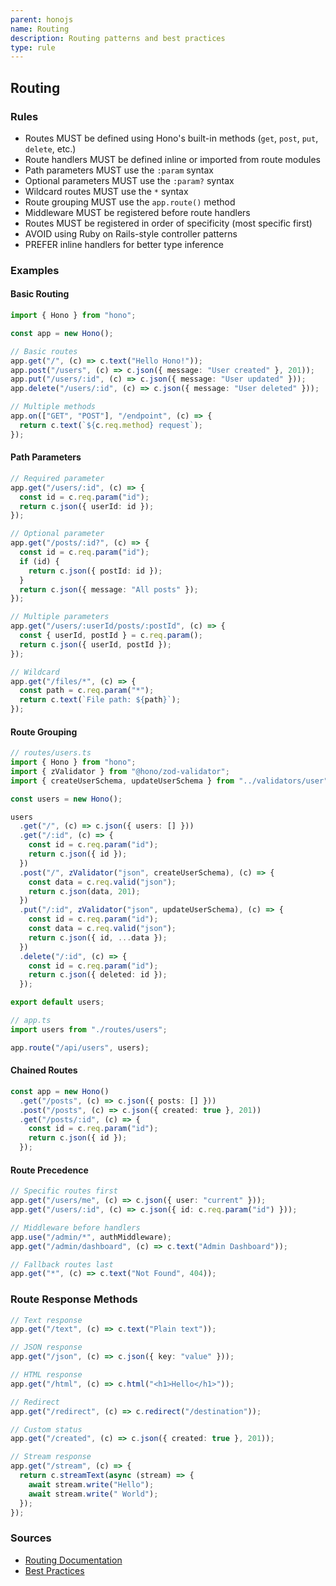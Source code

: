 ```yaml
---
parent: honojs
name: Routing
description: Routing patterns and best practices
type: rule
---
```


## Routing

### Rules

- Routes MUST be defined using Hono's built-in methods (`get`, `post`, `put`, `delete`, etc.)
- Route handlers MUST be defined inline or imported from route modules
- Path parameters MUST use the `:param` syntax
- Optional parameters MUST use the `:param?` syntax
- Wildcard routes MUST use the `*` syntax
- Route grouping MUST use the `app.route()` method
- Middleware MUST be registered before route handlers
- Routes MUST be registered in order of specificity (most specific first)
- AVOID using Ruby on Rails-style controller patterns
- PREFER inline handlers for better type inference

### Examples

#### Basic Routing

```typescript
import { Hono } from "hono";

const app = new Hono();

// Basic routes
app.get("/", (c) => c.text("Hello Hono!"));
app.post("/users", (c) => c.json({ message: "User created" }, 201));
app.put("/users/:id", (c) => c.json({ message: "User updated" }));
app.delete("/users/:id", (c) => c.json({ message: "User deleted" }));

// Multiple methods
app.on(["GET", "POST"], "/endpoint", (c) => {
  return c.text(`${c.req.method} request`);
});
```

#### Path Parameters

```typescript
// Required parameter
app.get("/users/:id", (c) => {
  const id = c.req.param("id");
  return c.json({ userId: id });
});

// Optional parameter
app.get("/posts/:id?", (c) => {
  const id = c.req.param("id");
  if (id) {
    return c.json({ postId: id });
  }
  return c.json({ message: "All posts" });
});

// Multiple parameters
app.get("/users/:userId/posts/:postId", (c) => {
  const { userId, postId } = c.req.param();
  return c.json({ userId, postId });
});

// Wildcard
app.get("/files/*", (c) => {
  const path = c.req.param("*");
  return c.text(`File path: ${path}`);
});
```

#### Route Grouping

```typescript
// routes/users.ts
import { Hono } from "hono";
import { zValidator } from "@hono/zod-validator";
import { createUserSchema, updateUserSchema } from "../validators/user";

const users = new Hono();

users
  .get("/", (c) => c.json({ users: [] }))
  .get("/:id", (c) => {
    const id = c.req.param("id");
    return c.json({ id });
  })
  .post("/", zValidator("json", createUserSchema), (c) => {
    const data = c.req.valid("json");
    return c.json(data, 201);
  })
  .put("/:id", zValidator("json", updateUserSchema), (c) => {
    const id = c.req.param("id");
    const data = c.req.valid("json");
    return c.json({ id, ...data });
  })
  .delete("/:id", (c) => {
    const id = c.req.param("id");
    return c.json({ deleted: id });
  });

export default users;

// app.ts
import users from "./routes/users";

app.route("/api/users", users);
```

#### Chained Routes

```typescript
const app = new Hono()
  .get("/posts", (c) => c.json({ posts: [] }))
  .post("/posts", (c) => c.json({ created: true }, 201))
  .get("/posts/:id", (c) => {
    const id = c.req.param("id");
    return c.json({ id });
  });
```

#### Route Precedence

```typescript
// Specific routes first
app.get("/users/me", (c) => c.json({ user: "current" }));
app.get("/users/:id", (c) => c.json({ id: c.req.param("id") }));

// Middleware before handlers
app.use("/admin/*", authMiddleware);
app.get("/admin/dashboard", (c) => c.text("Admin Dashboard"));

// Fallback routes last
app.get("*", (c) => c.text("Not Found", 404));
```

### Route Response Methods

```typescript
// Text response
app.get("/text", (c) => c.text("Plain text"));

// JSON response
app.get("/json", (c) => c.json({ key: "value" }));

// HTML response
app.get("/html", (c) => c.html("<h1>Hello</h1>"));

// Redirect
app.get("/redirect", (c) => c.redirect("/destination"));

// Custom status
app.get("/created", (c) => c.json({ created: true }, 201));

// Stream response
app.get("/stream", (c) => {
  return c.streamText(async (stream) => {
    await stream.write("Hello");
    await stream.write(" World");
  });
});
```

### Sources

- [Routing Documentation](https://hono.dev/docs/api/routing)
- [Best Practices](https://hono.dev/docs/guides/best-practices)
